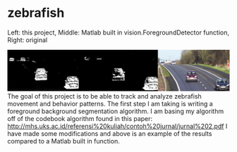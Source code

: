 # zebrafish
Left: this project, Middle: Matlab built in vision.ForegroundDetector function, Right: original

![Alt text](carcomparison.jpg?raw=true "Car Comparison")
The goal of this project is to be able to track and analyze zebrafish movement and behavior patterns. 
The first step I am taking is writing a foreground background segmentation algorithm. 
I am basing my algorithm off of the codebook algorithm found in this paper:
http://mhs.uks.ac.id/referensi%20kuliah/contoh%20jurnal/jurnal%202.pdf
I have made some modifications and above is an example of the results compared to a Matlab built in function. 

